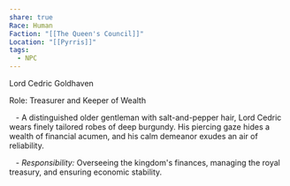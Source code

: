 ```yaml
---
share: true
Race: Human
Faction: "[[The Queen's Council]]"
Location: "[[Pyrris]]"
tags:
  - NPC
---
```


Lord Cedric Goldhaven

Role: Treasurer and Keeper of Wealth

   - A distinguished older gentleman with salt-and-pepper hair, Lord Cedric wears finely tailored robes of deep burgundy. His piercing gaze hides a wealth of financial acumen, and his calm demeanor exudes an air of reliability.

   - *Responsibility:* Overseeing the kingdom's finances, managing the royal treasury, and ensuring economic stability.